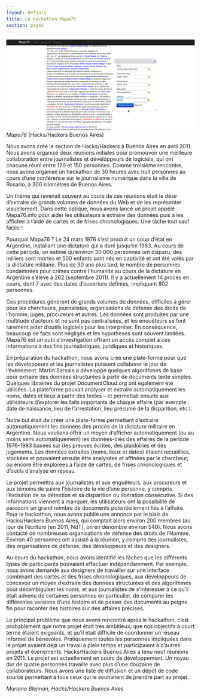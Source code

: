 ```yaml
---
layout: default
title: Le hackathon Mapa76
section: pages
---
```


<div id="FIG0315" class="imageblock">
<div class="content">
<img alt="Mapa76" src="../figs/incoming/03-MM.png"></div>
<div class="title"><em>Mapa76</em> (Hacks/Hackers Buenos Aires)</div>
</div>

Nous avons créé la section de Hacks/Hackers à Buenos Aires en avril 2011. Nous avons organisé deux réunions initiales pour promouvoir une meilleure collaboration entre journalistes et développeurs de logiciels, qui ont chacune réuni entre 120 et 150 personnes. Comme troisième rencontre, nous avons organisé un hackathon de 30 heures avec huit personnes au cours d’une conférence sur le journalisme numérique dans la ville de Rosario, à 300 kilomètres de Buenos Aires.

Un thème qui revenait souvent au cours de ces réunions était le désir d’extraire de grands volumes de données du Web et de les représenter visuellement. Dans cette optique, nous avons lancé un projet appelé Mapa76.info pour aider les utilisateurs à extraire des données puis à les afficher à l’aide de cartes et de frises chronologiques. Une tâche tout sauf facile !

Pourquoi Mapa76 ? Le 24 mars 1976 s’est produit un coup d’état en Argentine, installant une dictature qui a duré jusqu’en 1983. Au cours de cette période, on estime qu’environ 30 000 personnes ont disparu, des milliers sont mortes et 500 enfants sont nés en captivité et ont été volés par la dictature militaire. Plus de 30 ans plus tard, le nombre de personnes condamnées pour crimes contre l’humanité au cours de la dictature en Argentine s’élève à 262 (septembre 2011). Il y a actuellement 14 procès en cours, dont 7 avec des dates d’ouverture définies, impliquant 802 personnes.

Ces procédures génèrent de grands volumes de données, difficiles à gérer pour les chercheurs, journalistes, organisations de défense des droits de l’homme, juges, procureurs et autres. Les données sont produites par une multitude d’acteurs et ne sont pas centralisées, et les enquêteurs se font rarement aider d’outils logiciels pour les interpréter. En conséquence, beaucoup de faits sont négligés et les hypothèses sont souvent limitées. Mapa76 est un outil d’investigation offrant un accès complet à ces informations à des fins journalistiques, juridiques et historiques.

En préparation du hackathon, nous avons créé une plate-forme pour que les développeurs et les journalistes puissent collaborer le jour de l’évènement. Martin Sarsale a développé quelques algorithmes de base pour extraire des données structurées à partir de documents texte simples. Quelques librairies du projet DocumentCloud.org ont également été utilisées. La plateforme pouvait analyser et extraire automatiquement les noms, dates et lieux à partir des textes – et permettait ensuite aux utilisateurs d’explorer les faits importants de chaque affaire (par exemple : date de naissance, lieu de l’arrestation, lieu présumé de la disparition, etc.).

Notre but était de créer une plate-forme permettant d’extraire automatiquement les données des procès de la dictature militaire en Argentine. Nous voulions offrir un moyen d’afficher automatiquement (ou au moins semi automatiquement) les données-clés des affaires de la période 1976-1983 basées sur des preuves écrites, des plaidoiries et des jugements. Les données extraites (noms, lieux et dates) étaient recueillies, stockées et pouvaient ensuite être analysées et affinées par le chercheur, ou encore être explorées à l’aide de cartes, de frises chronologiques et d’outils d’analyse en réseau.

Le projet permettra aux journalistes et aux enquêteurs, aux procureurs et aux témoins de suivre l’histoire de la vie d’une personne, y compris l’évolution de sa détention et sa disparition ou libération consécutive. Si des informations viennent à manquer, les utilisateurs ont la possibilité de parcourir un grand nombre de documents potentiellement liés à l’affaire. Pour le hackathon, nous avons publié une annonce par le biais de Hacks/Hackers Buenos Aires, qui comptait alors environ 200 membres (au jour de l’écriture \[en 2011, NdT\], on en dénombre environ 540). Nous avons contacté de nombreuses organisations de défense des droits de l’Homme. Environ 40 personnes ont assisté à la réunion, y compris des journalistes, des organisations de défense, des développeurs et des designers.

Au cours du hackathon, nous avons identifié les tâches que les différents types de participants pouvaient effectuer indépendamment. Par exemple, nous avons demandé aux designers de travailler sur une interface combinant des cartes et des frises chronologiques, aux développeurs de concevoir un moyen d’extraire des données structurées et des algorithmes pour désambiguïser les noms, et aux journalistes de s’intéresser à ce qu’il était advenu de certaines personnes en particulier, de comparer les différentes versions d’une histoire et de passer des documents au peigne fin pour raconter des histoires sur des affaires précises.

Le principal problème que nous avons rencontré après le hackathon, c’est probablement que notre projet était très ambitieux, que nos objectifs à court terme étaient exigeants, et qu’il était difficile de coordonner un réseau informel de bénévoles. Pratiquement toutes les personnes impliquées dans le projet avaient déjà un travail à plein temps et participaient à d’autres projets et évènements. Hacks/Hackers Buenos Aires a tenu neuf réunions en 2011. Le projet est actuellement en cours de développement. Un noyau dur de quatre personnes travaille avec plus d’une douzaine de collaborateurs. Nous avons une liste de diffusion et un dépôt de code source permettant à tous ceux qui le souhaitent de prendre part au projet.

_Mariano Blejman, Hacks/Hackers Buenos Aires_